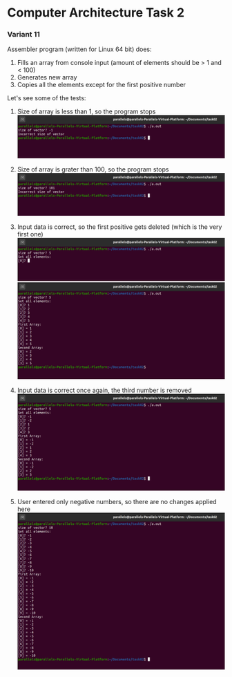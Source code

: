 # Computer Architecture Task 2
### Variant 11

Assembler program (written for Linux 64 bit) does:
1.  Fills an array from console input (amount of elements should be > 1 and < 100)
2.  Generates new array
3.  Copies all the elements except for the first positive number

Let's see some of the tests:
1.  Size of array is less than 1, so the program stops
![size of vector? -1 \n Incorrect size of vector](https://raw.githubusercontent.com/OlegStanKoptev/ComArchSeminars/master/task02/images/1.png)

2.  Size of array is grater than 100, so the program stops
![size of vector? 101 \n Incorrect size of vector](https://raw.githubusercontent.com/OlegStanKoptev/ComArchSeminars/master/task02/images/2.png)

3.  Input data is correct, so the first positive gets deleted (which is the very first one)
![user is to enter the value of the first element](https://raw.githubusercontent.com/OlegStanKoptev/ComArchSeminars/master/task02/images/3.png)
![first number is deleted from the second array (value is 1)](https://raw.githubusercontent.com/OlegStanKoptev/ComArchSeminars/master/task02/images/4.png)

4.  Input data is correct once again, the third number is removed
![third number is deleted from the second array (value is 1) ](https://raw.githubusercontent.com/OlegStanKoptev/ComArchSeminars/master/task02/images/5.png)

5. User entered only negative numbers, so there are no changes applied here
![elements from -1 to -10](https://raw.githubusercontent.com/OlegStanKoptev/ComArchSeminars/master/task02/images/6.png)
